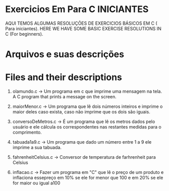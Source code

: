 # Exercicios Em Para C INICIANTES
AQUI TEMOS ALGUMAS RESOLUÇÕES DE EXERCICIOS BÁSICOS EM C ( Para iniciantes).
HERE WE HAVE SOME BASIC EXERCISE RESOLUTIONS IN C (For beginners).

# Arquivos e suas descrições
# Files and their descriptions

1. olamundo.c -> Um programa em c que imprime uma mensagem na tela.
                 A C program that prints a message on the screen.

2. maiorMenor.c -> Um programa que lê dois números inteiros e imprime o maior deles caso exista, caso não imprime que os dois são iguais.

3. conversoDeMetros.c -> É um programa que lê os metros dados pelo usuário e ele cálcula os correspondentes nas restantes medidas para o comprimento.

4. tabuada1a9.c -> Um programa que dado um número entre 1 a 9  ele imprime a sua tabuada.

5. fahrenheitCelsius.c -> Conversor de temperatura de farhrenheit para Celsius 

6. inflacao.c -> Fazer  um  programa  em  "C"  que  lê  o  preço  de  um  produto  e  inflaciona  essepreço em 10% se ele for menor que 100 e em 20% se ele for maior ou igual a100